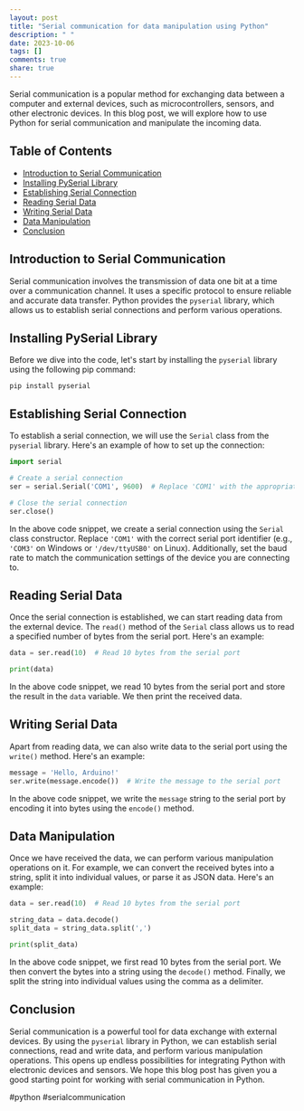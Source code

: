 ```yaml
---
layout: post
title: "Serial communication for data manipulation using Python"
description: " "
date: 2023-10-06
tags: []
comments: true
share: true
---
```


Serial communication is a popular method for exchanging data between a computer and external devices, such as microcontrollers, sensors, and other electronic devices. In this blog post, we will explore how to use Python for serial communication and manipulate the incoming data.

## Table of Contents

- [Introduction to Serial Communication](#introduction-to-serial-communication)
- [Installing PySerial Library](#installing-pyserial-library)
- [Establishing Serial Connection](#establishing-serial-connection)
- [Reading Serial Data](#reading-serial-data)
- [Writing Serial Data](#writing-serial-data)
- [Data Manipulation](#data-manipulation)
- [Conclusion](#conclusion)

## Introduction to Serial Communication

Serial communication involves the transmission of data one bit at a time over a communication channel. It uses a specific protocol to ensure reliable and accurate data transfer. Python provides the `pyserial` library, which allows us to establish serial connections and perform various operations.

## Installing PySerial Library

Before we dive into the code, let's start by installing the `pyserial` library using the following pip command:

```
pip install pyserial
```

## Establishing Serial Connection

To establish a serial connection, we will use the `Serial` class from the `pyserial` library. Here's an example of how to set up the connection:

```python
import serial

# Create a serial connection
ser = serial.Serial('COM1', 9600)  # Replace 'COM1' with the appropriate port and 9600 with the correct baud rate

# Close the serial connection
ser.close()
```

In the above code snippet, we create a serial connection using the `Serial` class constructor. Replace `'COM1'` with the correct serial port identifier (e.g., `'COM3'` on Windows or `'/dev/ttyUSB0'` on Linux). Additionally, set the baud rate to match the communication settings of the device you are connecting to.

## Reading Serial Data

Once the serial connection is established, we can start reading data from the external device. The `read()` method of the `Serial` class allows us to read a specified number of bytes from the serial port. Here's an example:

```python
data = ser.read(10)  # Read 10 bytes from the serial port

print(data)
```

In the above code snippet, we read 10 bytes from the serial port and store the result in the `data` variable. We then print the received data.

## Writing Serial Data

Apart from reading data, we can also write data to the serial port using the `write()` method. Here's an example:

```python
message = 'Hello, Arduino!'
ser.write(message.encode())  # Write the message to the serial port
```

In the above code snippet, we write the `message` string to the serial port by encoding it into bytes using the `encode()` method.

## Data Manipulation

Once we have received the data, we can perform various manipulation operations on it. For example, we can convert the received bytes into a string, split it into individual values, or parse it as JSON data. Here's an example:

```python
data = ser.read(10)  # Read 10 bytes from the serial port

string_data = data.decode()
split_data = string_data.split(',')

print(split_data)
```

In the above code snippet, we first read 10 bytes from the serial port. We then convert the bytes into a string using the `decode()` method. Finally, we split the string into individual values using the comma as a delimiter.

## Conclusion

Serial communication is a powerful tool for data exchange with external devices. By using the `pyserial` library in Python, we can establish serial connections, read and write data, and perform various manipulation operations. This opens up endless possibilities for integrating Python with electronic devices and sensors. We hope this blog post has given you a good starting point for working with serial communication in Python.

#python #serialcommunication